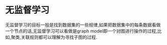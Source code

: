 # 无监督学习

无监督学习的目标一般是找到数据集的一些规律,如果把数据集中的每条数据看做一个节点的话,无监督学习可以看做是graph model即一个对图进行操作的过程,比如,聚类,关联规则都可以理解为寻找子图的过程.